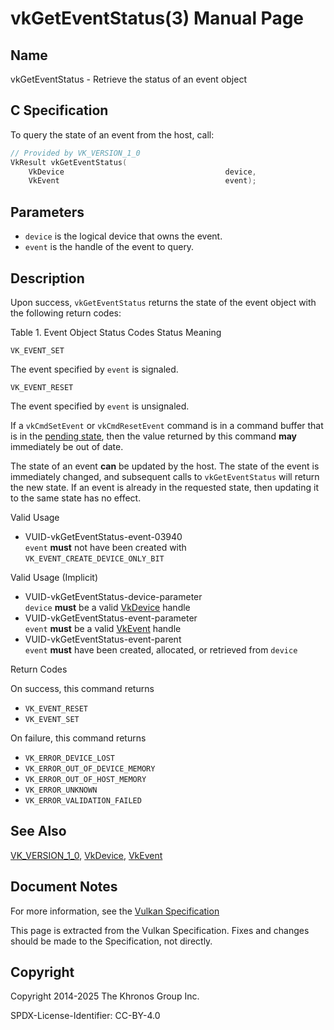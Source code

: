 # vkGetEventStatus(3) Manual Page

## Name

vkGetEventStatus - Retrieve the status of an event object



## [](#_c_specification)C Specification

To query the state of an event from the host, call:

```c++
// Provided by VK_VERSION_1_0
VkResult vkGetEventStatus(
    VkDevice                                    device,
    VkEvent                                     event);
```

## [](#_parameters)Parameters

- `device` is the logical device that owns the event.
- `event` is the handle of the event to query.

## [](#_description)Description

Upon success, `vkGetEventStatus` returns the state of the event object with the following return codes:

Table 1. Event Object Status Codes   Status Meaning

`VK_EVENT_SET`

The event specified by `event` is signaled.

`VK_EVENT_RESET`

The event specified by `event` is unsignaled.

If a `vkCmdSetEvent` or `vkCmdResetEvent` command is in a command buffer that is in the [pending state](https://registry.khronos.org/vulkan/specs/latest/html/vkspec.html#commandbuffers-lifecycle), then the value returned by this command **may** immediately be out of date.

The state of an event **can** be updated by the host. The state of the event is immediately changed, and subsequent calls to `vkGetEventStatus` will return the new state. If an event is already in the requested state, then updating it to the same state has no effect.

Valid Usage

- [](#VUID-vkGetEventStatus-event-03940)VUID-vkGetEventStatus-event-03940  
  `event` **must** not have been created with `VK_EVENT_CREATE_DEVICE_ONLY_BIT`

Valid Usage (Implicit)

- [](#VUID-vkGetEventStatus-device-parameter)VUID-vkGetEventStatus-device-parameter  
  `device` **must** be a valid [VkDevice](https://registry.khronos.org/vulkan/specs/latest/man/html/VkDevice.html) handle
- [](#VUID-vkGetEventStatus-event-parameter)VUID-vkGetEventStatus-event-parameter  
  `event` **must** be a valid [VkEvent](https://registry.khronos.org/vulkan/specs/latest/man/html/VkEvent.html) handle
- [](#VUID-vkGetEventStatus-event-parent)VUID-vkGetEventStatus-event-parent  
  `event` **must** have been created, allocated, or retrieved from `device`

Return Codes

On success, this command returns

- `VK_EVENT_RESET`
- `VK_EVENT_SET`

On failure, this command returns

- `VK_ERROR_DEVICE_LOST`
- `VK_ERROR_OUT_OF_DEVICE_MEMORY`
- `VK_ERROR_OUT_OF_HOST_MEMORY`
- `VK_ERROR_UNKNOWN`
- `VK_ERROR_VALIDATION_FAILED`

## [](#_see_also)See Also

[VK\_VERSION\_1\_0](https://registry.khronos.org/vulkan/specs/latest/man/html/VK_VERSION_1_0.html), [VkDevice](https://registry.khronos.org/vulkan/specs/latest/man/html/VkDevice.html), [VkEvent](https://registry.khronos.org/vulkan/specs/latest/man/html/VkEvent.html)

## [](#_document_notes)Document Notes

For more information, see the [Vulkan Specification](https://registry.khronos.org/vulkan/specs/latest/html/vkspec.html#vkGetEventStatus)

This page is extracted from the Vulkan Specification. Fixes and changes should be made to the Specification, not directly.

## [](#_copyright)Copyright

Copyright 2014-2025 The Khronos Group Inc.

SPDX-License-Identifier: CC-BY-4.0